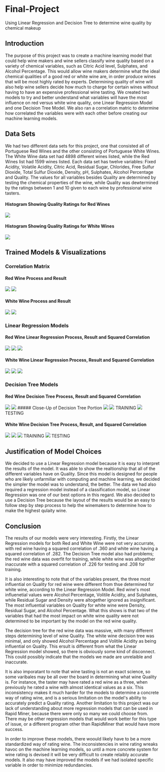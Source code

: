 # Final-Project
Using Linear Regression and Decision Tree to determine wine quality by chemical makeup

## Introduction
The purpose of this project was to create a machine learning model that could help wine makers and wine sellers classify wine quality based on a variety of chemical variables, such as Citric Acid level, Sulphates, and Alcohol Percentage. This would allow wine makers determine what the ideal chemical qualities of a good red or white wine are, in order produce wines that will be most highly rated by experts. Determining quality of wine will also help wine sellers decide how much to charge for certain wines without having to have an expensive professional wine tasting. We created two models to try and better understand what variables will have the most influence on red versus white wine quality, one Linear Regression Model and one Decision Tree Model. We also ran a correlation matric to determine how correlated the variables were with each other before creating our machine learning models. 
## Data Sets
We had two different data sets for this project, one that consisted all of Portuguese Red Wines and the other consisting of Portuguese White Wines. The White Wine data set had 4898 different wines listed, while the Red Wines list had 1599 wines listed. Each data set has twelve variables: Fixed Acidity, Volatile Acidity, Citric Acid, Residual Sugar, Chlorides, Free Sulfur Dioxide, Total Sulfur Dioxide, Density, pH, Sulphates, Alcohol Percentage and Quality. The values for all variables besides Quality are determined by testing the chemical properties of the wine, while Quality was dewtermined by the ratings between 1 and 10 given to each wine by professional wine tasters. 
#### Histogram Showing Quality Ratings for Red Wines
<img src="redwinehisto.PNG">

#### Histogram Showing Quality Ratings for White Wines
<img src="whitewinehisto.PNG">

## Trained Models & Visualizations 

### Correlation Matrix

#### Red Wine Process and Result
<img src="corr_matrix_process_rw.PNG">
<img src="corr_matrix_rw.PNG">

#### White Wine Process and Result
<img src="corr_matrix_process_ww.PNG">
<img src="corr_matrix_ww.PNG">

### Linear Regression Models

#### Red Wine Linear Regression Process, Result and Squared Correlation
<img src="linear_reg_process_rw.PNG">
<img src="linear_reg_rw.PNG">
<img src="lin_reg_sc_rw.PNG">

#### White Wine Linear Regression Process, Result and Squared Correlation
<img src="linear_reg_process_ww.PNG">
<img src="linear_reg_ww.PNG">
<img src="lin_reg_sc_ww.PNG">

### Decision Tree Models 

#### Red Wine Decision Tree Process, Result and Squared Correlation
<img src="decison_tree_process_rw.PNG">
<img src="decision_tree_rw.PNG">
##### Close-Up of Decision Tree Portion
<img src="decisiontree_section_rw.PNG">
<img src="squared_corr_train_dt_rw.PNG"> TRAINING
<img src="squared_corr_test_dt_rw.PNG"> TESTING

#### White Wine Decision Tree Process, Result, and Squared Correlation 
<img src="dec_tree_process_ww .PNG">
<img src="decision_tree_ww.PNG">
<img src="squarred_corr_train_dt_ww.PNG"> TRAINING
<img src="squared_corr_test_dt_ww.PNG"> TESTING

## Justification of Model Choices
We decided to use a Linear Regression model because it is easy to interpret the results of the model. It was able to show the realtionship that all of the different variables have on Quality. Since this model is designed for people who are likely unfarmiliar with computing and machine learning, we decided the simpler the model was to understand, the better. The data we had also required a regression model instead of a classification model, so Linear Regression was one of our best options in this regard. We also decided to use a Decision Tree because the layout of the results would be an easy to follow step by step process to help the winemakers to determine how to make the highest qulaity wine. 

## Conclusion
The results of our models were very interesting. Firstly, the Linear Regression models for both Red and White Wine were not very accurrate, with red wine having a squared correlation of .360 and white wine having a squared correlation of .282. The Decision Tree model also had problems; the red wine data was overfit for training, while white wine was altogether inaccurate with a squared correlation of .226 for testing and .208 for training. 

It is also interesting to note that of the variables present, the three most influential on Quality for red wine were different from thse determined for white wine, according to the Linear Regression Model. Red wine's most influenetial values were Alcohol Percentage, Volitile Acidity, and Sulphates, while Residual Sugar and Density were altogether ignored as insignificant. The most influential variables on Quality for white wine were Density, Residual Sugar, and Alcohol Percentage. What this shows is that two of the variables that had the most impact on white wine quality were not determined to be important by the model on the red wine quality. 

The decision tree for the red wine data was massive, with many different steps determining level of wine Quality. The white wine decision tree was minimal, and only showed Alcohol Percentage and Volitile Acidity as being influential on Quality. This ersult is different from what the Linear Regression model showed, so there is obviously some kind of disconnect. This could possibly indicate that the models we made are unrelaible and inaccurate. 

It is also imporatant to note that wine tasting is not an exact science, so some varibales may be all over the board in determining what wine Quality is. For instance, the taster may have rated a red wine as a three, when previously he rated a wine with almost identical values as a six. This inconsistency makes it much harder for the models to determine a concrete way of rating wine, and is a serious limitation on the model's ability to accurately predict a Quality rating. Another limitation to this project was our lack of understanding about more regression models that can be used in Rapid Miner, because there were only so many we could choose from. There may be other regression models that would work better for this type of issue, or a different program other than RapidMiner that would have more success. 

In order to improve these models, there woould likely have to be a more standardized way of rating wine. The inconsistencies in wine rating wreaks havoc on the machine learning models, so until a more concrete system for wine rating is devised it will be very difficult to create relaibly accurate models. It also may have improved the models if we had isolated specific variable in order to minimize redundancies. 
